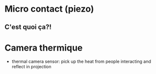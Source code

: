# Micro contact (piezo)
## C'est quoi ça?!



# Camera thermique
* thermal camera sensor: pick up the heat from people interacting and reflect in projection
